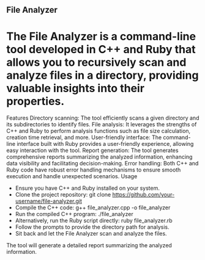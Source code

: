 ## File Analyzer
# The File Analyzer is a command-line tool developed in C++ and Ruby that allows you to recursively scan and analyze files in a directory, providing valuable insights into their properties.

Features
Directory scanning: The tool efficiently scans a given directory and its subdirectories to identify files.
File analysis: It leverages the strengths of C++ and Ruby to perform analysis functions such as file size calculation, creation time retrieval, and more.
User-friendly interface: The command-line interface built with Ruby provides a user-friendly experience, allowing easy interaction with the tool.
Report generation: The tool generates comprehensive reports summarizing the analyzed information, enhancing data visibility and facilitating decision-making.
Error handling: Both C++ and Ruby code have robust error handling mechanisms to ensure smooth execution and handle unexpected scenarios.
Usage
* Ensure you have C++ and Ruby installed on your system.
* Clone the project repository: git clone https://github.com/your-username/file-analyzer.git
* Compile the C++ code: g++ file_analyzer.cpp -o file_analyzer
* Run the compiled C++ program: ./file_analyzer
* Alternatively, run the Ruby script directly: ruby file_analyzer.rb
* Follow the prompts to provide the directory path for analysis.
* Sit back and let the File Analyzer scan and analyze the files.

The tool will generate a detailed report summarizing the analyzed information.
